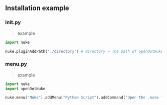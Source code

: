 ## Installation example

### init.py
> example
```python
import nuke

nuke.pluginAddPath('./directory') # directory = The path of openDotNuke.py file relative to .nuke folder
```

### menu.py
> example
```python
import nuke
import openDotNuke

nuke.menu("Nuke").addMenu("Python Script").addCommand("Open the .nuke folder", "openDotNuke.openDotNuke()", "Ctrl+Shift+.")
```
